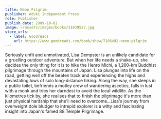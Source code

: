 ```yaml
---
title: Neon Pilgrim
publisher: Aduki Independent Press
role: Publisher
publish_date: 2009-10-01
image: ~/assets/images/books/11039527.jpg
store_urls:
  - label: Goodreads
    url: https://www.goodreads.com/book/show/7106492-neon-pilgrim
---
```


Seriously unfit and unmotivated, Lisa Dempster is an unlikely candidate for a gruelling outdoor adventure. But when her life needs a shake-up, she decides the only thing for it is to hike the Henro Michi, a 1,200-km Buddhist pilgrimage through the mountains of Japan. Lisa plunges into life on the road, getting well off the beaten track and experiencing the highs and devastating lows of solo long-distance hiking. Along the way, she sleeps in a public toilet, befriends a motley crew of wandering ascetics, falls in lust with a monk and tries her darndest to avoid the local wildlife. As the kilometres tick by, she realises that to finish the pilgrimage it's more than just physical hardship that she'll need to overcome...Lisa's journey from overweight dole bludger to intrepid explorer is a witty and fascinating insight into Japan's famed 88 Temple Pilgrimage.
